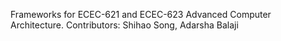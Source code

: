 Frameworks for ECEC-621 and ECEC-623 Advanced Computer Architecture.
Contributors: Shihao Song, Adarsha Balaji
